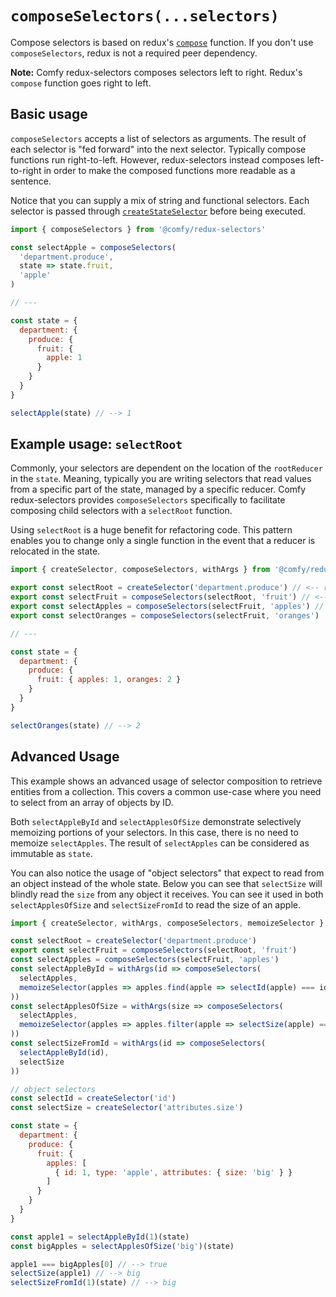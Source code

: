 # `composeSelectors(...selectors)`

Compose selectors is based on redux's [`compose`](https://github.com/reactjs/redux/blob/master/docs/api/compose.md) function. If you don't use `composeSelectors`, redux is not a required peer dependency.

**Note:** Comfy redux-selectors composes selectors left to right. Redux's `compose` function goes right to left.

## Basic usage

`composeSelectors` accepts a list of selectors as arguments. The result of each selector is "fed forward" into the next selector. Typically compose functions run right-to-left. However, redux-selectors instead composes left-to-right in order to make the composed functions more readable as a sentence.

Notice that you can supply a mix of string and functional selectors. Each selector is passed through [`createStateSelector`](/docs/api/createStateSelector.md) before being executed.

```js
import { composeSelectors } from '@comfy/redux-selectors'

const selectApple = composeSelectors(
  'department.produce',
  state => state.fruit,
  'apple'
)

// ---

const state = {
  department: {
    produce: {
      fruit: {
        apple: 1
      }  
    }
  }
}

selectApple(state) // --> 1
```

## Example usage: `selectRoot`

Commonly, your selectors are dependent on the location of the `rootReducer` in the `state`. Meaning, typically you are writing selectors that read values from a specific part of the state, managed by a specific reducer. Comfy redux-selectors provides `composeSelectors` specifically to facilitate composing child selectors with a `selectRoot` function.

Using `selectRoot` is a huge benefit for refactoring code. This pattern enables you to change only a single function in the event that a reducer is relocated in the state.

```js
import { createSelector, composeSelectors, withArgs } from '@comfy/redux-selectors'

export const selectRoot = createSelector('department.produce') // <-- root selector
export const selectFruit = composeSelectors(selectRoot, 'fruit') // <-- composes left to right
export const selectApples = composeSelectors(selectFruit, 'apples') // <-- compose a composed selector
export const selectOranges = composeSelectors(selectFruit, 'oranges')

// ---

const state = {
  department: {
    produce: {
      fruit: { apples: 1, oranges: 2 }
    }
  }
}

selectOranges(state) // --> 2
```

## Advanced Usage

This example shows an advanced usage of selector composition to retrieve entities from a collection. This covers a common use-case where you need to select from an array of objects by ID.

Both `selectAppleById` and `selectApplesOfSize` demonstrate selectively memoizing portions of your selectors. In this case, there is no need to memoize `selectApples`. The result of `selectApples` can be considered as immutable as `state`.

You can also notice the usage of "object selectors" that expect to read from an object instead of the whole state. Below you can see that `selectSize` will blindly read the `size` from any object it receives. You can see it used in both `selectApplesOfSize` and `selectSizeFromId` to read the size of an apple.

```js
import { createSelector, withArgs, composeSelectors, memoizeSelector } from '@comfy/redux-selectors'

const selectRoot = createSelector('department.produce')
export const selectFruit = composeSelectors(selectRoot, 'fruit')
const selectApples = composeSelectors(selectFruit, 'apples')
const selectAppleById = withArgs(id => composeSelectors(
  selectApples,
  memoizeSelector(apples => apples.find(apple => selectId(apple) === id))  
))
const selectApplesOfSize = withArgs(size => composeSelectors(
  selectApples,
  memoizeSelector(apples => apples.filter(apple => selectSize(apple) === size))  
))
const selectSizeFromId = withArgs(id => composeSelectors(
  selectAppleById(id),
  selectSize
))

// object selectors
const selectId = createSelector('id')
const selectSize = createSelector('attributes.size')

const state = {
  department: {
    produce: {
      fruit: {
        apples: [
          { id: 1, type: 'apple', attributes: { size: 'big' } }
        ]
      }  
    }
  }
}

const apple1 = selectAppleById(1)(state)
const bigApples = selectApplesOfSize('big')(state)

apple1 === bigApples[0] // --> true
selectSize(apple1) // --> big
selectSizeFromId(1)(state) // --> big
```
